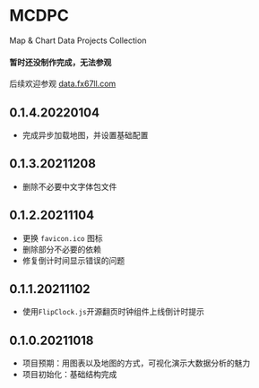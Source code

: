 # MCDPC
Map & Chart Data Projects Collection

#### 暂时还没制作完成，无法参观
后续欢迎参观 [data.fx67ll.com](http://data.fx67ll.com '大数据可视化地图图表个人作品展示')  

## 0.1.4.20220104
* 完成异步加载地图，并设置基础配置  

## 0.1.3.20211208
* 删除不必要中文字体包文件  

## 0.1.2.20211104  
* 更换 `favicon.ico` 图标  
* 删除部分不必要的依赖  
* 修复倒计时间显示错误的问题

## 0.1.1.20211102  
* 使用`FlipClock.js`开源翻页时钟组件上线倒计时提示  

## 0.1.0.20211018  
* 项目预期：用图表以及地图的方式，可视化演示大数据分析的魅力  
* 项目初始化：基础结构完成  